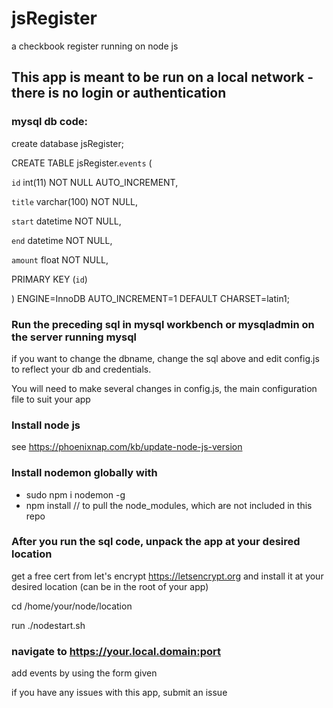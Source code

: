 # jsRegister
a checkbook register running on node js

## This app is meant to be run on a local network - there is no login or authentication


### mysql db code:

create database jsRegister;

CREATE TABLE jsRegister.`events` (

`id` int(11) NOT NULL AUTO_INCREMENT,

`title` varchar(100) NOT NULL,

`start` datetime NOT NULL,

`end` datetime NOT NULL,

`amount` float NOT NULL,

PRIMARY KEY (`id`)

) ENGINE=InnoDB AUTO_INCREMENT=1 DEFAULT CHARSET=latin1;

### Run the preceding sql in mysql workbench or mysqladmin on the server running mysql

if you want to change the dbname, change the sql above and edit config.js to reflect your db and credentials.

You will need to make several changes in config.js, the main configuration file to suit your app

### Install node js

see https://phoenixnap.com/kb/update-node-js-version

### Install nodemon globally with 
* sudo npm i nodemon -g
* npm install // to pull the node_modules, which are not included in this repo

### After you run the sql code, unpack the app at your desired location

get a free cert from let's encrypt https://letsencrypt.org and install it at your desired location (can be in the root of your app)

cd /home/your/node/location

run ./nodestart.sh

### navigate to https://your.local.domain:port

add events by using the form given

if you have any issues with this app, submit an issue
